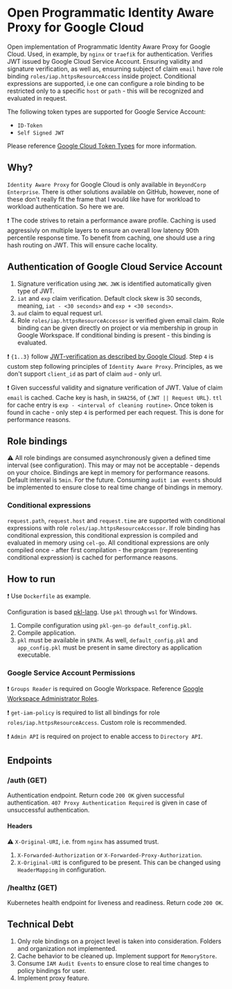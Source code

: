 # Open Programmatic Identity Aware Proxy for Google Cloud
Open implementation of Programmatic Identity Aware Proxy for Google Cloud. Used, in example, by `nginx` or `traefik` for authentication. 
Verifies JWT issued by Google Cloud Service Account. Ensuring validity and signature verification, as well as, ensurning subject 
of claim `email` have role binding `roles/iap.httpsResourceAccess` inside project. Conditional expressions are supported, i.e one can
configure a role binding to be restricted only to a specific `host` or `path` - this will be recognized and evaluated in request.

The following token types are supported for Google Service Account:

- `ID-Token`
- `Self Signed JWT`

Please reference [Google Cloud Token Types][Google Cloud Token Types] for more information.

## Why?
`Identity Aware Proxy` for Google Cloud is only available in `BeyondCorp Enterprise`. There is other solutions available on GitHub,
however, none of these don't really fit the frame that I would like have for workload to workload authentication. So here we are.

:exclamation: The code strives to retain a performance aware profile. Caching is used aggressivly on multiple layers to ensure an overall
low latency 90th percentile response time. To benefit from caching, one should use a ring hash routing on JWT. This will ensure cache locality.

## Authentication of Google Cloud Service Account

1. Signature verification using `JWK`. `JWK` is identified automatically given type of JWT.
2. `iat` and `exp` claim verification. Default clock skew is 30 seconds, meaning, `iat - <30 seconds>` and `exp + <30 seconds>`.
3. `aud` claim to equal request url.
4. Role `roles/iap.httpsResourceAccessor` is verified given email claim. Role binding can be given directly on project
   or via membership in group in Google Workspace. If conditional binding is present - this binding is evaluated.

:exclamation: `{1..3}` follow [JWT-verification as described by Google Cloud][JWT-Verification]. Step `4` is custom step following
principles of `Identity Aware Proxy`. Principles, as we don't support `client_id` as part of claim `aud` - only url.

:exclamation: Given successful validity and signature verification of JWT. Value of claim `email` is cached. 
Cache key is hash, in `SHA256`, of `{JWT || Request URL}`. `ttl` for cache entry is `exp - <interval of cleaning routine>`. Once 
token is found in cache - only step `4` is performed per each request. This is done for performance reasons.

## Role bindings
:warning: All role bindings are consumed asynchronously given a defined time interval (see configuration). This may or
may not be acceptable - depends on your choice. Bindings are kept in memory for performance reasons. Default interval is `5min`. 
For the future. Consuming `audit iam events` should be implemented to ensure close to real time change of bindings in memory.

### Conditional expressions
`request.path`, `request.host` and `request.time` are supported with conditional expressions with role `roles/iap.httpsResourceAccessor`. 
If role binding has conditional expression, this conditional expression is compiled and evaluated in memory using `cel-go`. All conditional
expressions are only compiled once - after first compilation - the program (representing conditional expression) is cached for performance reasons.

## How to run
:exclamation: Use `Dockerfile` as example.

Configuration is based [pkl-lang][pkl-lang]. Use `pkl` through `wsl` for Windows.

1. Compile configuration using `pkl-gen-go default_config.pkl`.
2. Compile application.
3. `pkl` must be available in `$PATH`. As well, `default_config.pkl` and `app_config.pkl` must be present in same directory as application executable.

### Google Service Account Permissions
:exclamation: `Groups Reader` is required on Google Workspace. Reference [Google Workspace Administrator Roles][Google Workspace Administrator Roles].

:exclamation: `get-iam-policy` is required to list all bindings for role `roles/iap.httpsResourceAccess`. Custom role is recommended.

:exclamation: `Admin API` is required on project to enable access to `Directory API`.

## Endpoints 

### /auth (GET)
Authentication endpoint. Return code `200 OK` given successful authentication. `407 Proxy Authentication Required`
is given in case of unsuccessful authentication.

#### Headers
:warning: `X-Original-URI`, i.e. from `nginx` has assumed trust.

1. `X-Forwarded-Authorization` or `X-Forwarded-Proxy-Authorization`.
2. `X-Original-URI` is configured to be present. This can be changed using `HeaderMapping` in configuration.

### /healthz (GET)
Kubernetes health endpoint for liveness and readiness. Return code `200 OK`.

## Technical Debt
1. Only role bindings on a project level is taken into consideration. Folders and organization not implemented.
2. Cache behavior to be cleaned up. Implement support for `MemoryStore`.
3. Consume `IAM Audit Events` to ensure close to real time changes to policy bindings for user.
4. Implement proxy feature.

[Google Workspace Groups API]: <https://developers.google.com/admin-sdk/directory/reference/rest/v1/groups> "Google Workspace Groups API"
[Google Workspace Administrator Roles]: <https://support.google.com/a/answer/2405986> "Google Workspace Administrator Roles"
[Google Cloud Token Types]: <https://cloud.google.com/docs/authentication/token-types> "Google Cloud Token Types"
[Programmatic Authentication]: <https://cloud.google.com/iap/docs/authentication-howto#authenticating_from_proxy-authorization_header> "Programmatic Authentication"
[JWT-verification]: <https://cloud.google.com/docs/authentication/token-types#id-aud> "JWT-verification"
[cel-go]: <https://github.com/google/cel-go> "cel-go"
[pkl-lang]: <https://pkl-lang.org/go/current/index.html> "pkl-lang"

